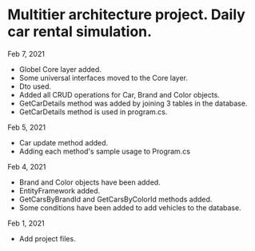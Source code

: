 # Multitier architecture project. Daily car rental simulation.  

Feb 7, 2021  
- Globel Core layer added.  
- Some universal interfaces moved to the Core layer.  
- Dto used.  
- Added all CRUD operations for Car, Brand and Color objects.  
- GetCarDetails method was added by joining 3 tables in the database.  
- GetCarDetails method is used in program.cs.  
  
Feb 5, 2021  
- Car update method added.  
- Adding each method's sample usage to Program.cs  
  
Feb 4, 2021  
- Brand and Color objects have been added.  
- EntityFramework added.  
- GetCarsByBrandId and GetCarsByColorId methods added.  
- Some conditions have been added to add vehicles to the database.  
  
Feb 1, 2021  
- Add project files.  
